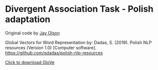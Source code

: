 # Divergent Association Task - Polish adaptation

Original code by [Jay Olson](https://github.com/jayolson/divergent-association-task)

Global Vectors for Word Representation by:
Dadas, S. (2019). Polish NLP resources (Version 1.0) [Computer software]. https://github.com/sdadas/polish-nlp-resources

[Click to download GloVe](https://github.com/sdadas/polish-nlp-resources/releases/download/v1.0/glove.zip) 

